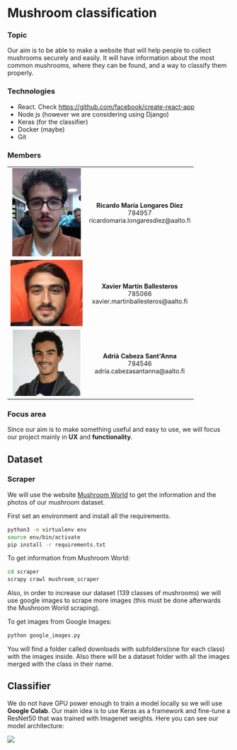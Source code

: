 # Mushroom classification 

### Topic
Our aim is to be able to make a website that will help people to collect mushrooms securely and easily. It will have information about the most common mushrooms, where they can be found, and a way to classify them properly.

### Technologies
- React. Check https://github.com/facebook/create-react-app
- Node js (however we are considering using Django)
- Keras (for the classifier) 
- Docker (maybe)
- Git

### Members

<table align="center">
    <tr>
        <td align="center"><img src="./docs/images/ricardo.jpeg"   height="200"></td>
        <td align="center"><b>Ricardo María Longares Díez</b>
        <br>
        	784957
        <br>
        	ricardomaria.longaresdiez@aalto.fi
        </td>
    </tr>
    <tr>
        <td align="center"><img src="./docs/images/xavier.jpeg"  height="150"></td>
        <td align="center"><b>Xavier Martín Ballesteros</b> 
        <br>
        	785066 
        <br>
        	xavier.martinballesteros@aalto.fi
        </td>
    </tr>
     <tr>
        <td align="center"><img src="./docs/images/adria.jpeg"   height="150"></td>
      	<td align="center"><b>Adrià Cabeza Sant'Anna</b> 
        <br>
        	784546 
        <br>
        	adria.cabezasantanna@aalto.fi
        </td>
    </tr>
</table>

### Focus area

Since our aim is to make something useful and easy to use, we will focus our project mainly in **UX** and **functionality**.


## Dataset

### Scraper
We will use the website [Mushroom World](http://www.mushroom.world/home/index) to get the information and the photos of our mushroom dataset. 

First set an environment and install all the requirements. 

```bash
python3 -m virtualenv env
source env/bin/activate
pip install -r requirements.txt
```

To get information from Mushroom World:
```bash
cd scraper
scrapy crawl mushroom_scraper
```

Also, in order to increase our dataset (139 classes of mushrooms) we will use google images to scrape more images (this must be done afterwards the Mushroom World scraping).

To get images from Google Images:
```bash
python google_images.py
```
You will find a folder called downloads with subfolders(one for each class) with the images inside. Also there will be a dataset folder with all the images merged with the class in their name.

## Classifier

We do not have GPU power enough to train a model locally so we will use **Google Colab**. Our main idea is to use Keras as a framework and fine-tune a ResNet50 that was trained with Imagenet weights. Here you can see our model architecture:

![](docs/images/classifier.png) 
